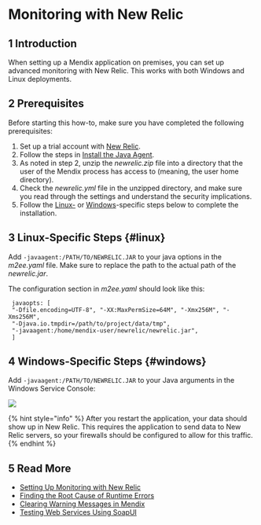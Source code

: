 # Monitoring with New Relic

## 1 Introduction

When setting up a Mendix application on premises, you can set up advanced monitoring with New Relic. This works with both Windows and Linux deployments.

## 2 Prerequisites

Before starting this how-to, make sure you have completed the following prerequisites:

1. Set up a trial account with [New Relic](https://newrelic.com/).
2. Follow the steps in [Install the Java Agent](https://docs.newrelic.com/docs/agents/java-agent/installation/java-agent-manual-installation).
3. As noted in step 2, unzip the *newrelic.zip* file into a directory that the user of the Mendix process has access to (meaning, the user home directory).
4. Check the *newrelic.yml* file in the unzipped directory, and make sure you read through the settings and understand the security implications.
5. Follow the [Linux-](#linux) or [Windows](#windows)-specific steps below to complete the installation.

## 3 Linux-Specific Steps {#linux}

Add `-javaagent:/PATH/TO/NEWRELIC.JAR` to your java options in the *m2ee.yaml* file. Make sure to replace the path to the actual path of the *newrelic.jar*.

The configuration section in *m2ee.yaml* should look like this:

```
 javaopts: [
 "-Dfile.encoding=UTF-8", "-XX:MaxPermSize=64M", "-Xmx256M", "-Xms256M",
 "-Djava.io.tmpdir=/path/to/project/data/tmp",
 "-javaagent:/home/mendix-user/newrelic/newrelic.jar",
 ]
```

## 4 Windows-Specific Steps {#windows}

Add `-javaagent:/PATH/TO/NEWRELIC.JAR` to your Java arguments in the Windows Service Console:

![](attachments/setting-up-monitoring-with-new-relic/18580677.png)

{% hint style="info" %}
After you restart the application, your data should show up in New Relic. This requires the application to send data to New Relic servers, so your firewalls should be configured to allow for this traffic.
{% endhint %}

## 5 Read More

* [Setting Up Monitoring with New Relic](setting-up-monitoring-with-new-relic)
* [Finding the Root Cause of Runtime Errors](/howto/monitoring-troubleshooting/finding-the-root-cause-of-runtime-errors)
* [Clearing Warning Messages in Mendix](/howto/monitoring-troubleshooting/clear-warning-messages)
* [Testing Web Services Using SoapUI](/howto/testing/testing-web-services-using-soapui)
